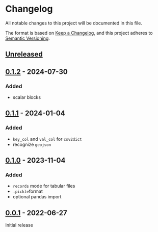 # Changelog
All notable changes to this project will be documented in this file.

The format is based on [Keep a Changelog](https://keepachangelog.com/en/1.0.0/),
and this project adheres to [Semantic Versioning](https://semver.org/spec/v2.0.0.html).

## [Unreleased]

## [0.1.2] - 2024-07-30

### Added
* scalar blocks

## [0.1.1] - 2024-01-04

### Added
* `key_col` and `val_col` for `csv2dict`
* recognize `geojson`

## [0.1.0] - 2023-11-04

### Added
* `records` mode for tabular files
* `.pickle`format
* optional pandas import

## [0.0.1] - 2022-06-27

Initial release

[Unreleased]: https://github.com/fmatter/writio/compare/v0.1.2...HEAD
[0.1.2]: https://github.com/fmatter/writio/compare/v0.1.1...v0.1.2
[0.1.1]: https://github.com/fmatter/writio/compare/v0.1.0...v0.1.1
[0.1.0]: https://github.com/fmatter/writio/compare/v0.0.1...v0.1.0
[0.0.1]: https://github.com/fmatter/writio/compare/v0.0.1...v0.0.1
